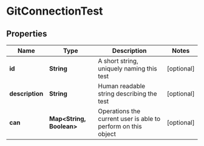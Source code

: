 
# GitConnectionTest

## Properties
Name | Type | Description | Notes
------------ | ------------- | ------------- | -------------
**id** | **String** | A short string, uniquely naming this test |  [optional]
**description** | **String** | Human readable string describing the test |  [optional]
**can** | **Map&lt;String, Boolean&gt;** | Operations the current user is able to perform on this object |  [optional]




